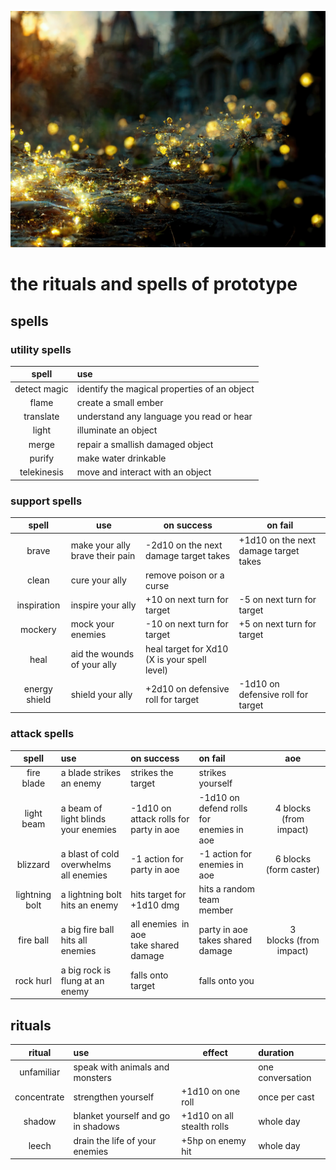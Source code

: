 ![rituals_spells_cover.webp](./images/rituals_spells_cover.webp)

# the rituals and spells of prototype

## spells

### utility spells

| spell        | use                                          |
|:------------:|:-------------------------------------------- |
| detect magic | identify the magical properties of an object |
| flame        | create a small ember                         |
| translate    | understand any language you read or hear     |
| light        | illuminate an object                         |
| merge        | repair a smallish damaged object             |
| purify       | make water drinkable                         |
| telekinesis  | move and interact with an object             |

### support spells

| spell         | use                             | on success                                   | on fail                               |
|:-------------:| ------------------------------- | -------------------------------------------- | ------------------------------------- |
| brave         | make your ally brave their pain | -2d10 on the next damage target takes        | +1d10 on the next damage target takes |
| clean         | cure your ally                  | remove poison or a curse                     |                                       |
| inspiration   | inspire your ally               | +10 on next turn for target                  | -5 on next turn for target            |
| mockery       | mock your enemies               | -10 on next turn for target                  | +5 on next turn for target            |
| heal          | aid the wounds of your ally     | heal target for Xd10 (X is your spell level) |                                       |
| energy shield | shield your ally                | +2d10 on defensive roll for target           | -1d10 on defensive roll for target    |

### attack spells

| spell          | use                                    | on success                             | on fail                                  | aoe                    |
|:--------------:|:-------------------------------------- |:-------------------------------------- |:---------------------------------------- |:----------------------:|
| fire blade     | a blade strikes an enemy               | strikes the target                     | strikes yourself                         |                        |
| light beam     | a beam of light blinds your enemies    | -1d10 on attack rolls for party in aoe | -1d10 on defend rolls for enemies in aoe | 4 blocks (from impact) |
| blizzard       | a blast of cold overwhelms all enemies | -1 action for party in aoe             | -1 action for enemies in aoe             | 6 blocks (form caster) |
| lightning bolt | a lightning bolt hits an enemy         | hits target for +1d10 dmg              | hits a random team member                |                        |
| fire ball      | a big fire ball hits all enemies       | all enemies  in aoe take shared damage | party in aoe takes shared damage         | 3 blocks (from impact) |
| rock hurl      | a big rock is flung at an enemy        | falls onto target                      | falls onto you                           |                        |

## rituals

| ritual      | use                                | effect                     | duration         |
|:-----------:|:---------------------------------- | -------------------------- |:---------------- |
| unfamiliar  | speak with animals and monsters    |                            | one conversation |
| concentrate | strengthen yourself                | +1d10 on one roll          | once per cast    |
| shadow      | blanket yourself and go in shadows | +1d10 on all stealth rolls | whole day        |
| leech       | drain the life of your enemies     | +5hp on enemy hit          | whole day        |
